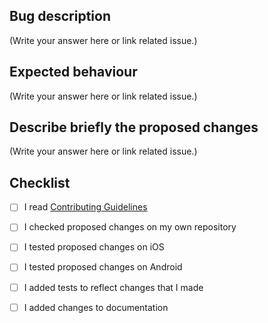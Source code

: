 ## Bug description
(Write your answer here or link related issue.)

## Expected behaviour
(Write your answer here or link related issue.)

## Describe briefly the proposed changes
(Write your answer here or link related issue.)

## Checklist 

- [ ] I read [Contributing Guidelines](./CONTRIBUTING.md)
- [ ] I checked proposed changes on my own repository
- [ ] I tested proposed changes on iOS
- [ ] I tested proposed changes on Android
- [ ] I added tests to reflect changes that I made
- [ ] I added changes to documentation


